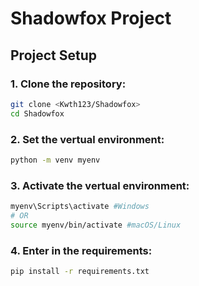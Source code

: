 # Shadowfox Project

## Project Setup

### 1. Clone the repository:

```bash
git clone <Kwth123/Shadowfox>
cd Shadowfox
```

### 2. Set the vertual environment:

```bash
python -m venv myenv
```

### 3. Activate the vertual environment:

```bash
myenv\Scripts\activate #Windows
# OR
source myenv/bin/activate #macOS/Linux
```

### 4. Enter in the requirements:

```bash
pip install -r requirements.txt
```
